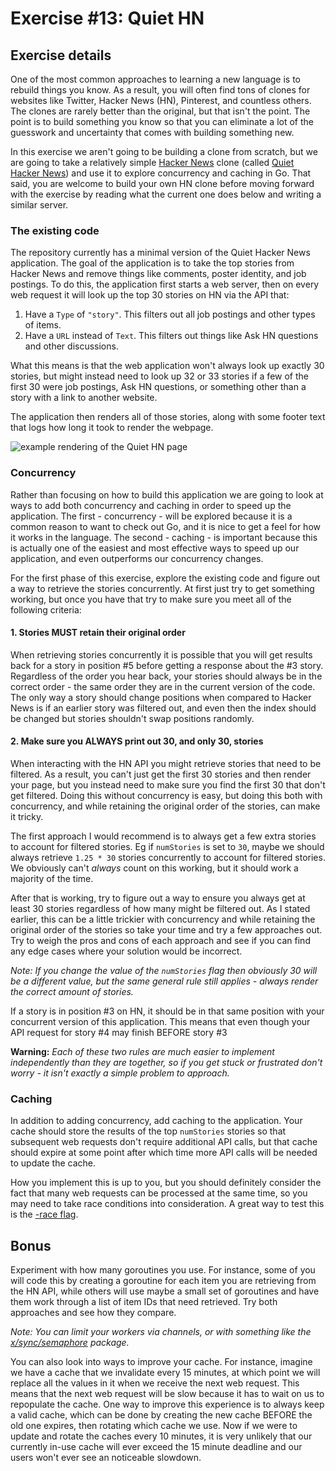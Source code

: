 # Exercise #13: Quiet HN

## Exercise details

One of the most common approaches to learning a new language is to rebuild things you know. As a result, you will often find tons of clones for websites like Twitter, Hacker News (HN), Pinterest, and countless others. The clones are rarely better than the original, but that isn't the point. The point is to build something you know so that you can eliminate a lot of the guesswork and uncertainty that comes with building something new.

In this exercise we aren't going to be building a clone from scratch, but we are going to take a relatively simple [Hacker News](https://news.ycombinator.com) clone (called [Quiet Hacker News](https://github.com/tomspeak/quiet-hacker-news)) and use it to explore concurrency and caching in Go. That said, you are welcome to build your own HN clone before moving forward with the exercise by reading what the current one does below and writing a similar server.


### The existing code

The repository currently has a minimal version of the Quiet Hacker News application. The goal of the application is to take the top stories from Hacker News and remove things like comments, poster identity, and job postings. To do this, the application first starts a web server, then on every web request it will look up the top 30 stories on HN via the API that:

1. Have a `Type` of `"story"`. This filters out all job postings and other types of items.
2. Have a `URL` instead of `Text`. This filters out things like Ask HN questions and other discussions.

What this means is that the web application won't always look up exactly 30 stories, but might instead need to look up 32 or 33 stories if a few of the first 30 were job postings, Ask HN questions, or something other than a story with a link to another website.

The application then renders all of those stories, along with some footer text that logs how long it took to render the webpage.

![example rendering of the Quiet HN page](https://www.dropbox.com/s/nexh2oql60a25df/Screenshot%202018-04-02%2017.34.01.png?dl=0&raw=1)

### Concurrency

Rather than focusing on how to build this application we are going to look at ways to add both concurrency and caching in order to speed up the application. The first - concurrency - will be explored because it is a common reason to want to check out Go, and it is nice to get a feel for how it works in the language. The second - caching - is important because this is actually one of the easiest and most effective ways to speed up our application, and even outperforms our concurrency changes.

For the first phase of this exercise, explore the existing code and figure out a way to retrieve the stories concurrently. At first just try to get something working, but once you have that try to make sure you meet all of the following criteria:

#### 1. Stories MUST retain their original order

When retrieving stories concurrently it is possible that you will get results back for a story in position #5 before getting a response about the #3 story. Regardless of the order you hear back, your stories should always be in the correct order - the same order they are in the current version of the code. The only way a story should change positions when compared to Hacker News is if an earlier story was filtered out, and even then the index should be changed but stories shouldn't swap positions randomly.

#### 2. Make sure you ALWAYS print out 30, and only 30, stories

When interacting with the HN API you might retrieve stories that need to be filtered. As a result, you can't just get the first 30 stories and then render your page, but you instead need to make sure you find the first 30 that don't get filtered. Doing this without concurrency is easy, but doing this both with concurrency, and while retaining the original order of the stories, can make it tricky.

The first approach I would recommend is to always get a few extra stories to account for filtered stories. Eg if `numStories` is set to `30`, maybe we should always retrieve `1.25 * 30` stories concurrently to account for filtered stories. We obviously can't *always* count on this working, but it should work a majority of the time.

After that is working, try to figure out a way to ensure you always get at least 30 stories regardless of how many might be filtered out. As I stated earlier, this can be a little trickier with concurrency and while retaining the original order of the stories so take your time and try a few approaches out. Try to weigh the pros and cons of each approach and see if you can find any edge cases where your solution would be incorrect.

*Note: If you change the value of the `numStories` flag then obviously 30 will be a different value, but the same general rule still applies - always render the correct amount of stories.*

If a story is in position #3 on HN, it should be in that same position with your concurrent version of this application. This means that even though your API request for story #4 may finish BEFORE story #3

**Warning:** *Each of these two rules are much easier to implement independently than they are together, so if you get stuck or frustrated don't worry - it isn't exactly a simple problem to approach.*

### Caching

In addition to adding concurrency, add caching to the application. Your cache should store the results of the top `numStories` stories so that subsequent web requests don't require additional API calls, but that cache should expire at some point after which time more API calls will be needed to update the cache.

How you implement this is up to you, but you should definitely consider the fact that many web requests can be processed at the same time, so you may need to take race conditions into consideration. A great way to test this is the [-race flag](https://blog.golang.org/race-detector).


## Bonus

Experiment with how many goroutines you use. For instance, some of you will code this by creating a goroutine for each item you are retrieving from the HN API, while others will use maybe a small set of goroutines and have them work through a list of item IDs that need retrieved. Try both approaches and see how they compare.

*Note: You can limit your workers via channels, or with something like the [x/sync/semaphore](https://godoc.org/golang.org/x/sync/semaphore) package.*

You can also look into ways to improve your cache. For instance, imagine we have a cache that we invalidate every 15 minutes, at which point we will replace all the values in it when we receive the next web request. This means that the next web request will be slow because it has to wait on us to repopulate the cache. One way to improve this experience is to always keep a valid cache, which can be done by creating the new cache BEFORE the old one expires, then rotating which cache we use. Now if we were to update and rotate the caches every 10 minutes, it is very unlikely that our currently in-use cache will ever exceed the 15 minute deadline and our users won't ever see an noticeable slowdown. 